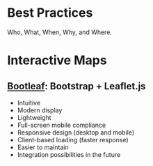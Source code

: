 # Best Practices
Who, What, When, Why, and Where.

# Interactive Maps

## [Bootleaf](https://github.com/bmcbride/bootleaf): Bootstrap + Leaflet.js
* Intuitive
* Modern display
* Lightweight
* Full-screen mobile compliance
* Responsive design (desktop and mobile)
* Client-based loading (faster response)
* Easier to maintain
* Integration possibilities in the future
